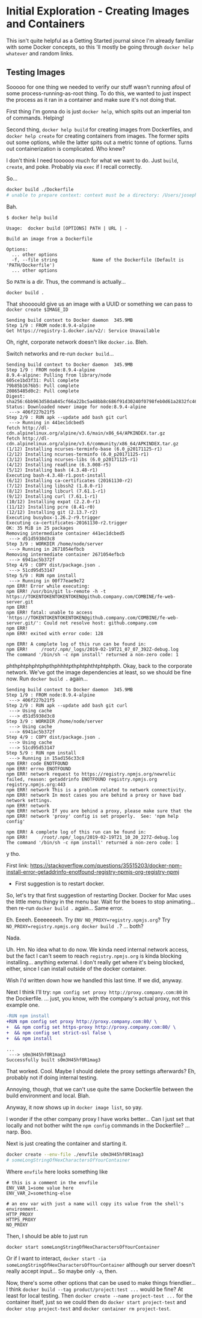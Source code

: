 Initial Exploration - Creating Images and Containers
====================================================

This isn't quite helpful as a Getting Started journal since I'm already familiar with some Docker concepts, so this 'll mostly be going through `docker help whatever` and random links.



## Testing Images

Sooooo for one thing we needed to verify our stuff wasn't running afoul of some process-running-as-root thing.  To do this, we wanted to just inspect the process as it ran in a container and make sure it's not doing that.

First thing I'm gonna do is just `docker help`, which spits out an imperial ton of commands.  Helping!

Second thing, `docker help build` for creating images from Dockerfiles, and `docker help create` for creating containers from images.  The former spits out some options, while the latter spits out a metric tonne of options.  Turns out containerization is complicated.  Who knew?

I don't think I need toooooo much for what we want to do.  Just `build`, `create`, and poke.  Probably via `exec` if I recall correctly.

So...

```sh
docker build ./Dockerfile
# unable to prepare context: context must be a directory: /Users/josephsikorski/Documents/Projects/dna-and-cat/dnaFramework/Dockerfile
```

Bah.

```
$ docker help build

Usage:	docker build [OPTIONS] PATH | URL | -

Build an image from a Dockerfile

Options:
  ... other options
  -f, --file string             Name of the Dockerfile (Default is 'PATH/Dockerfile')
  ... other options
```

So `PATH` is a dir.  Thus, the command is actually...

```sh
docker build .
```

That shoooould give us an image with a UUID or something we can pass to `docker create $IMAGE_ID`

```
Sending build context to Docker daemon  345.9MB
Step 1/9 : FROM node:8.9.4-alpine
Get https://registry-1.docker.io/v2/: Service Unavailable
```

Oh, right, corporate network doesn't like `docker.io`.  Bleh.

Switch networks and re-run `docker build`...

```
Sending build context to Docker daemon  345.9MB
Step 1/9 : FROM node:8.9.4-alpine
8.9.4-alpine: Pulling from library/node
605ce1bd3f31: Pull complete
79b85b1676b5: Pull complete
20865485d0c2: Pull complete
Digest: sha256:6bb963d58da845cf66a22bc5a48bb8c686f91d30240f0798feb0d61a2832fc46
Status: Downloaded newer image for node:8.9.4-alpine
 ---> 406f227b21f5
Step 2/9 : RUN apk --update add bash git curl
 ---> Running in 441ec1dcbed5
fetch http://dl-cdn.alpinelinux.org/alpine/v3.6/main/x86_64/APKINDEX.tar.gz
fetch http://dl-cdn.alpinelinux.org/alpine/v3.6/community/x86_64/APKINDEX.tar.gz
(1/12) Installing ncurses-terminfo-base (6.0_p20171125-r1)
(2/12) Installing ncurses-terminfo (6.0_p20171125-r1)
(3/12) Installing ncurses-libs (6.0_p20171125-r1)
(4/12) Installing readline (6.3.008-r5)
(5/12) Installing bash (4.3.48-r1)
Executing bash-4.3.48-r1.post-install
(6/12) Installing ca-certificates (20161130-r2)
(7/12) Installing libssh2 (1.8.0-r1)
(8/12) Installing libcurl (7.61.1-r1)
(9/12) Installing curl (7.61.1-r1)
(10/12) Installing expat (2.2.0-r1)
(11/12) Installing pcre (8.41-r0)
(12/12) Installing git (2.13.7-r2)
Executing busybox-1.26.2-r9.trigger
Executing ca-certificates-20161130-r2.trigger
OK: 35 MiB in 25 packages
Removing intermediate container 441ec1dcbed5
 ---> d51d5938d3c8
Step 3/9 : WORKDIR /home/node/server
 ---> Running in 2671054efbcb
Removing intermediate container 2671054efbcb
 ---> 6941ac5b372f
Step 4/9 : COPY dist/package.json .
 ---> 51cd95d53147
Step 5/9 : RUN npm install
 ---> Running in 00f77eae9e72
npm ERR! Error while executing:
npm ERR! /usr/bin/git ls-remote -h -t https://TOKENTOKENTOKENTOKEN@github.company.com/COMBINE/fe-web-server.git
npm ERR!
npm ERR! fatal: unable to access 'https://TOKENTOKENTOKENTOKEN@github.company.com/COMBINE/fe-web-server.git/': Could not resolve host: github.company.com
npm ERR!
npm ERR! exited with error code: 128

npm ERR! A complete log of this run can be found in:
npm ERR!     /root/.npm/_logs/2019-02-19T21_07_07_392Z-debug.log
The command '/bin/sh -c npm install' returned a non-zero code: 1
```

phthphtphphtphpthphhhtpthphtphthtphtphpth.  Okay, back to the corporate network.  We've got the image dependencies at least, so we should be fine now.  Run `docker build .` again...

```
Sending build context to Docker daemon  345.9MB
Step 1/9 : FROM node:8.9.4-alpine
 ---> 406f227b21f5
Step 2/9 : RUN apk --update add bash git curl
 ---> Using cache
 ---> d51d5938d3c8
Step 3/9 : WORKDIR /home/node/server
 ---> Using cache
 ---> 6941ac5b372f
Step 4/9 : COPY dist/package.json .
 ---> Using cache
 ---> 51cd95d53147
Step 5/9 : RUN npm install
 ---> Running in 15ad156c33c8
npm ERR! code ENOTFOUND
npm ERR! errno ENOTFOUND
npm ERR! network request to https://registry.npmjs.org/newrelic failed, reason: getaddrinfo ENOTFOUND registry.npmjs.org registry.npmjs.org:443
npm ERR! network This is a problem related to network connectivity.
npm ERR! network In most cases you are behind a proxy or have bad network settings.
npm ERR! network
npm ERR! network If you are behind a proxy, please make sure that the
npm ERR! network 'proxy' config is set properly.  See: 'npm help config'

npm ERR! A complete log of this run can be found in:
npm ERR!     /root/.npm/_logs/2019-02-19T21_10_20_227Z-debug.log
The command '/bin/sh -c npm install' returned a non-zero code: 1
```

y tho.

First link: https://stackoverflow.com/questions/35515203/docker-npm-install-error-getaddrinfo-enotfound-registry-npmjs-org-registry-npmj
- First suggestion is to restart docker.

So, let's try that first suggestion of restarting Docker.  Docker for Mac uses the little menu thingy in the menu bar.  Wait for the boxes to stop animating... then re-run `docker build .` again...  Same error.

Eh.  Eeeeh.  Eeeeeeeeh.  Try `ENV NO_PROXY=registry.npmjs.org`?  Try `NO_PROXY=registry.npmjs.org docker build .`?  ... both?

Nada.

Uh.  Hm.  No idea what to do now.  We kinda need internal network access, but the fact I can't seem to reach `registry.npmjs.org` is kinda blocking installing... anything external.  I don't really get where it's being blocked, either, since I can install outside of the docker container.

Wish I'd written down how we handled this last time.  If we did, anyway.

Next I think I'll try: `npm config set proxy http://proxy.company.com:80` in the Dockerfile.  ... just, you know, with the company's actual proxy, not this example one.

```diff
-RUN npm install
+RUN npm config set proxy http://proxy.company.com:80/ \
+  && npm config set https-proxy http://proxy.company.com:80/ \
+  && npm config set strict-ssl false \
+  && npm install
```

```
...
 ---> s0m3H45hf0R1mag3
Successfully built s0m3H45hf0R1mag3
```

That worked.  Cool.  Maybe I should delete the proxy settings afterwards?  Eh, probably not if doing internal testing.

Annoying, though, that we can't use quite the same Dockerfile between the build environment and local.  Blah.

Anyway, it now shows up in `docker image list`, so yay.

I wonder if the other company proxy I have works better... Can I just set that locally and not bother wiht the `npm config` commands in the Dockerfile?  ... narp.  Boo.

Next is just creating the container and starting it.

```sh
docker create --env-file ./envfile s0m3H45hf0R1mag3
# someLongStringOfHexCharactersOfYourContainer
```

Where `envfile` here looks something like

```
# this is a comment in the envfile
ENV_VAR_1=some value here
ENV_VAR_2=something-else

# an env var with just a name will copy its value from the shell's environment.
HTTP_PROXY
HTTPS_PROXY
NO_PROXY
```

Then, I should be able to just run

```sh
docker start someLongStringOfHexCharactersOfYourContainer
```

Or if I want to interact, `docker start -ia someLongStringOfHexCharactersOfYourContainer` although our server doesn't really accept input... So maybe only `-a`, then.

Now, there's some other options that can be used to make things friendlier... I think `docker build --tag product/project:test ...` would be fine?  At least for local testing.  Then `docker create --name project-test ...` for the container itself, just so we could then do `docker start project-test` and `docker stop project-test` and `docker container rm project-test`.
